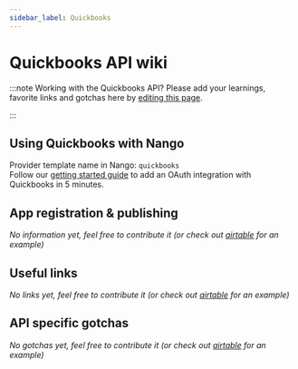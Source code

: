 ```yaml
---
sidebar_label: Quickbooks
---
```

# Quickbooks API wiki

:::note Working with the Quickbooks API?
Please add your learnings, favorite links and gotchas here by [editing this page](https://github.com/nangohq/nango/tree/main/docs/docs/providers/quickbooks.md).  

:::

## Using Quickbooks with Nango
Provider template name in Nango: `quickbooks`  
Follow our [getting started guide](../reference/guide.md) to add an OAuth integration with Quickbooks in 5 minutes.

## App registration & publishing
*No information yet, feel free to contribute it (or check out [airtable](airtable.md) for an example)*


## Useful links
*No links yet, feel free to contribute it (or check out [airtable](airtable.md) for an example)*

## API specific gotchas
*No gotchas yet, feel free to contribute it (or check out [airtable](airtable.md) for an example)*
